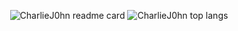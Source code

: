<p align="center">
  <img
    src="https://github-readme-stats.vercel.app/api?username=CharlieJ0hn&count_private=true&show_icons=true&include_all_commits=true&hide_border=true&line_height=20"
    alt="CharlieJ0hn readme card" />
  <img
    src="https://github-readme-stats.vercel.app/api/top-langs/?username=CharlieJ0hn&count_private=true&show_icons=true&include_all_commits=true&hide_border=true&layout=compact"
    alt="CharlieJ0hn top langs" />
</p>
